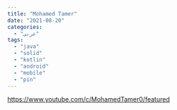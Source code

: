 ```yaml
---
title: "Mohamed Tamer"
date: "2021-08-20"
categories:
  - "عربي"
tags:
  - "java"
  - "solid"
  - "kotlin"
  - "android"
  - "mobile"
  - "pin"
---
```


https://www.youtube.com/c/MohamedTamer0/featured
